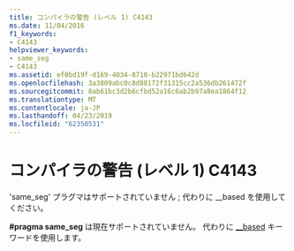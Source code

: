 ```yaml
---
title: コンパイラの警告 (レベル 1) C4143
ms.date: 11/04/2016
f1_keywords:
- C4143
helpviewer_keywords:
- same_seg
- C4143
ms.assetid: ef0bd19f-d169-4034-8710-b22971bd642d
ms.openlocfilehash: 3a3809abc0c8d88172f31315cc2a536db261472f
ms.sourcegitcommit: 0ab61bc3d2b6cfbd52a16c6ab2b97a8ea1864f12
ms.translationtype: MT
ms.contentlocale: ja-JP
ms.lasthandoff: 04/23/2019
ms.locfileid: "62350531"
---
```

# <a name="compiler-warning-level-1-c4143"></a>コンパイラの警告 (レベル 1) C4143

'same_seg' プラグマはサポートされていません ; 代わりに __based を使用してください。

**#pragma same_seg** は現在サポートされていません。 代わりに [__based](../../cpp/based-pointers-cpp.md) キーワードを使用します。